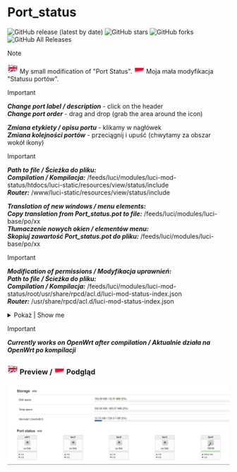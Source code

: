 # Port_status

![GitHub release (latest by date)](https://img.shields.io/github/v/release/4IceG/Port_status?style=flat-square)
![GitHub stars](https://img.shields.io/github/stars/4IceG/Port_status?style=flat-square)
![GitHub forks](https://img.shields.io/github/forks/4IceG/Port_statuse?style=flat-square)
![GitHub All Releases](https://img.shields.io/github/downloads/4IceG/Port_status/total)

> [!NOTE]
> <img src="https://raw.githubusercontent.com/4IceG/Personal_data/master/dooffy_design_icons_EU_flags_United_Kingdom.png" height="24">
> My small modification of "Port Status".
>
> <img src="https://raw.githubusercontent.com/4IceG/Personal_data/master/dooffy_design_icons_EU_flags_Poland.png" height="24">
> Moja mała modyfikacja "Statusu portów".

> [!IMPORTANT]
> ***Change port label / description*** - click on the header   
> ***Change port order*** - drag and drop (grab the area around the icon)
> 
> 
> ***Zmiana etykiety / opisu portu*** - klikamy w nagłówek   
> ***Zmiana kolejności portów*** - przeciągnij i upuść (chwytamy za obszar wokół ikony)

> [!IMPORTANT]
> ***Path to file / Ścieżka do pliku:***   
> ***Compilation / Kompilacja:***
> /feeds/luci/modules/luci-mod-status/htdocs/luci-static/resources/view/status/include   
> ***Router:***
> /www/luci-static/resources/view/status/include
> 
> ***Translation of new windows / menu elements:***   
> ***Copy translation from Port_status.pot to file:***
> /feeds/luci/modules/luci-base/po/xx   
> ***Tłumaczenie nowych okien / elementów menu:***   
> ***Skopiuj zawartość Port_status.pot do pliku:***
> /feeds/luci/modules/luci-base/po/xx

> [!IMPORTANT]
> ***Modification of permissions / Modyfikacja uprawnień:***   
> ***Path to file / Ścieżka do pliku:***   
> ***Compilation / Kompilacja:***
> /feeds/luci/modules/luci-mod-status/root/usr/share/rpcd/acl.d/luci-mod-status-index.json   
> ***Router:***
> /usr/share/rpcd/acl.d/luci-mod-status-index.json

<details>
   <summary>Pokaż | Show me</summary>

``` bash
	"luci-mod-status-index-ports": {
	  "description": "Grant access to port status display",
		"read": {
			"file": {
				"/etc/user_defined_ports.json": [ "read" ]
			},
			"ubus": {
				"file": [ "read" ],
				"luci": [ "getBuiltinEthernetPorts" ]
			}
		},
		"write": {
			"file": {
				"/etc/user_defined_ports.json": [ "write" ]
			},
			"ubus": {
				"file": [ "write" ]
			}
		}
	},
```
</details>

> [!IMPORTANT]
> ***Currently works on OpenWrt after compilation / Aktualnie działa na OpenWrt po kompilacji***

### <img src="https://raw.githubusercontent.com/4IceG/Personal_data/master/dooffy_design_icons_EU_flags_United_Kingdom.png" height="24"> Preview / <img src="https://raw.githubusercontent.com/4IceG/Personal_data/master/dooffy_design_icons_EU_flags_Poland.png" height="24"> Podgląd

![](https://github.com/4IceG/Personal_data/blob/master/zrzuty/Port_status.gif?raw=true)

